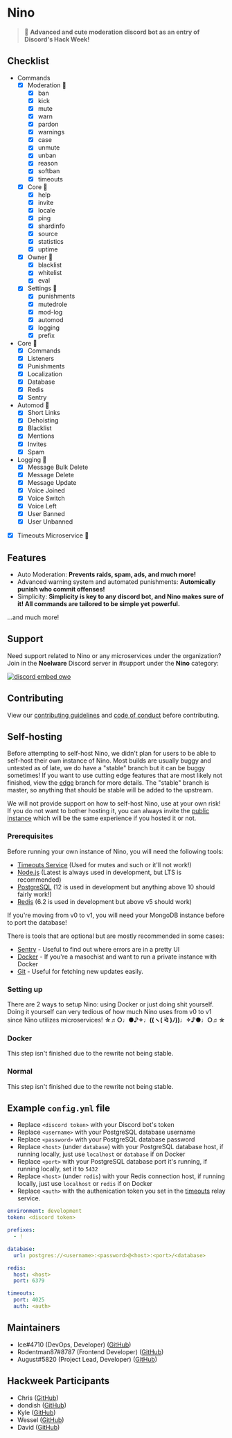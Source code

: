 # Nino
> :hammer: **Advanced and cute moderation discord bot as an entry of Discord's Hack Week!**

## Checklist
- Commands
  - [x] Moderation :tada:
    - [x] ban
    - [x] kick
    - [x] mute
    - [x] warn
    - [x] pardon
    - [x] warnings
    - [x] case
    - [x] unmute
    - [x] unban
    - [x] reason
    - [x] softban
    - [x] timeouts
  - [x] Core :tada:
    - [x] help
    - [x] invite
    - [x] locale
    - [x] ping
    - [x] shardinfo
    - [x] source
    - [x] statistics
    - [x] uptime
  - [x] Owner :tada:
    - [x] blacklist
    - [x] whitelist
    - [x] eval
  - [x] Settings :tada:
    - [x] punishments
    - [x] mutedrole
    - [x] mod-log
    - [x] automod
    - [x] logging
    - [x] prefix

- Core :tada:
  - [x] Commands
  - [x] Listeners
  - [x] Punishments
  - [x] Localization
  - [x] Database
  - [x] Redis
  - [x] Sentry

- Automod :tada:
  - [x] Short Links
  - [x] Dehoisting
  - [x] Blacklist
  - [x] Mentions
  - [x] Invites
  - [x] Spam

- Logging :tada:
  - [x] Message Bulk Delete
  - [x] Message Delete
  - [x] Message Update
  - [x] Voice Joined
  - [x] Voice Switch
  - [x] Voice Left
  - [x] User Banned
  - [x] User Unbanned

- [x] Timeouts Microservice :tada:

## Features
- Auto Moderation: **Prevents raids, spam, ads, and much more!**
- Advanced warning system and automated punishments: **Automically punish who commit offenses!**
- Simplicity: **Simplicity is key to any discord bot, and Nino makes sure of it! All commands are tailored to be simple yet powerful.**

...and much more!

## Support
Need support related to Nino or any microservices under the organization? Join in the **Noelware** Discord server in #support under the **Nino** category:

[![discord embed owo](https://discord.com/api/v8/guilds/824066105102303232/widget.png?style=banner3)](https://discord.gg/ATmjFH9kMH)

## Contributing
View our [contributing guidelines](https://github.com/NinoDiscord/Nino/blob/master/CONTRIBUTING.md) and [code of conduct](https://github.com/NinoDiscord/Nino/blob/master/CODE_OF_CONDUCT.md) before contributing.

## Self-hosting
Before attempting to self-host Nino, we didn't plan for users to be able to self-host their own instance of Nino. Most builds are usually buggy and untested as of late, we do have a "stable" branch but it can be buggy sometimes! If you want to use cutting edge features that are most likely not finished, view the [edge](https://github.com/NinoDiscord/Nino/tree/edge) branch for more details. The "stable" branch is master, so anything that should be stable will be added to the upstream.

We will not provide support on how to self-host Nino, use at your own risk! If you do not want to bother hosting it, you can always invite the [public instance](https://discord.com/oauth2/authorize?client_id=531613242473054229&scope=bot) which will be the same experience if you hosted it or not.

### Prerequisites
Before running your own instance of Nino, you will need the following tools:

- [Timeouts Service](https://github.com/NinoDiscord/timeouts) (Used for mutes and such or it'll not work!)
- [Node.js](https://nodejs.org) (Latest is always used in development, but LTS is recommended)
- [PostgreSQL](https://postgresql.org) (12 is used in development but anything above 10 should fairly work!)
- [Redis](https://redis.io) (6.2 is used in development but above v5 should work)

If you're moving from v0 to v1, you will need your MongoDB instance before to port the database!

There is tools that are optional but are mostly recommended in some cases:

- [Sentry](https://sentry.io) - Useful to find out where errors are in a pretty UI
- [Docker](https://docker.com) - If you're a masochist and want to run a private instance with Docker
- [Git](https://git-scm.com) - Useful for fetching new updates easily.

### Setting up
There are 2 ways to setup Nino: using Docker or just doing shit yourself. Doing it yourself can very tedious
of how much Nino uses from v0 to v1 since Nino utilizes microservices! **☆♬○♩●♪✧♩((ヽ( ᐛ )ﾉ))♩✧♪●♩○♬☆**

### Docker
This step isn't finished due to the rewrite not being stable.

### Normal
This step isn't finished due to the rewrite not being stable.

## Example `config.yml` file
- Replace `<discord token>` with your Discord bot's token
- Replace `<username>` with your PostgreSQL database username
- Replace `<password>` with your PostgreSQL database password
- Replace `<host>` (under `database`) with your PostgreSQL database host, if running locally, just use `localhost` or `database` if on Docker
- Replace `<port>` with your PostgreSQL database port it's running, if running locally, set it to `5432`
- Replace `<host>` (under `redis`) with your Redis connection host, if running locally, just use `localhost` or `redis` if on Docker
- Replace `<auth>` with the authenication token you set in the [timeouts](https://github.com/NinoDiscord/timeouts) relay service.

```yml
environment: development
token: <discord token>

prefixes:
  - !

database:
  url: postgres://<username>:<password>@<host>:<port>/<database>

redis:
  host: <host>
  port: 6379

timeouts:
  port: 4025
  auth: <auth>
```

## Maintainers
* Ice#4710 (DevOps, Developer) ([GitHub](https://github.com/IceeMC))
* Rodentman87#8787 (Frontend Developer) ([GitHub](https://github.com/Rodentman87))
* August#5820 (Project Lead, Developer) ([GitHub](https://github.com/auguwu))

## Hackweek Participants
* Chris ([GitHub](https://github.com/auguwu))
* dondish ([GitHub](https://github.com/dondish))
* Kyle ([GitHub](https://github.com/scrap))
* Wessel ([GitHub](https://github.com/Wessel))
* David ([GitHub](https://github.com/davidjcralph))
